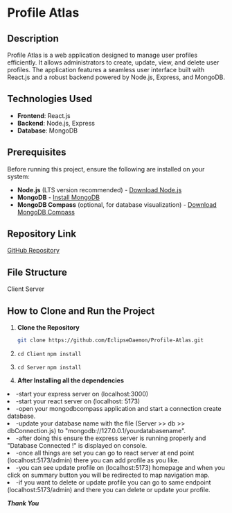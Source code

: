 # Profile Atlas

## Description
Profile Atlas is a web application designed to manage user profiles efficiently. It allows administrators to create, update, view, and delete user profiles. The application features a seamless user interface built with React.js and a robust backend powered by Node.js, Express, and MongoDB.

## Technologies Used
- **Frontend**: React.js
- **Backend**: Node.js, Express
- **Database**: MongoDB

## Prerequisites
Before running this project, ensure the following are installed on your system:
- **Node.js** (LTS version recommended) - [Download Node.js](https://nodejs.org/)
- **MongoDB** - [Install MongoDB](https://www.mongodb.com/try/download/community)
- **MongoDB Compass** (optional, for database visualization) - [Download MongoDB Compass](https://www.mongodb.com/products/compass)

## Repository Link
[GitHub Repository](https://github.com/EclipseDaemon/Profile-Atlas)

## File Structure
Client
Server

## How to Clone and Run the Project

1. **Clone the Repository**
   ```bash
   git clone https://github.com/EclipseDaemon/Profile-Atlas.git

2. <code>cd Client</code>
<code>npm install</code>

3. <code>cd Server</code>
<code>npm install</code>

4. **After Installing all the dependencies**
   <ul>
  <li> -start your express server on (localhost:3000)</li>
   <li> -start your react server on (localhost: 5173)</li>
  <li>  -open your mongodbcompass application and start a connection create database.</li>
  <li>  -update your database name with the file (Server >> db >> dbConnection.js) to  "mongodb://127.0.0.1/yourdatabasename".</li>
  <li>  -after doing this ensure the express server is running properly and  "Database Connected !" is displayed on console.</li>
  <li>  -once all things are set you can go to react server at end point (localhost:5173/admin) there you can add profile as you like.</li>
   <li> -you can see update profile on (localhost:5173) homepage and when you click on summary button you will be redirected to map navigation map.</li>
 <li>-if you want to delete or update profile you can go to same endpoint (localhost:5173/admin) and there you can delete or update your profile.</li>
   </ul>


***Thank You***



